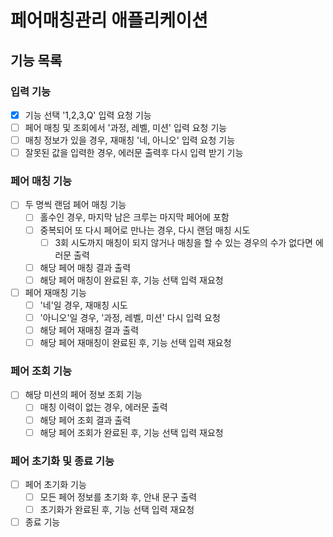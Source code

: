 # 페어매칭관리 애플리케이션

## 기능 목록

### 입력 기능
- [x] 기능 선택 '1,2,3,Q' 입력 요청 기능
- [ ] 페어 매칭 및 조회에서 '과정, 레벨, 미션' 입력 요청 기능
- [ ] 매칭 정보가 있을 경우, 재매칭 '네, 아니오' 입력 요청 기능
- [ ] 잘못된 값을 입력한 경우, 에러문 출력후 다시 입력 받기 기능

### 페어 매칭 기능
- [ ] 두 명씩 랜덤 페어 매칭 기능
  - [ ] 홀수인 경우, 마지막 남은 크루는 마지막 페어에 포함
  - [ ] 중복되어 또 다시 페어로 만나는 경우, 다시 랜덤 매칭 시도
    - [ ] 3회 시도까지 매칭이 되지 않거나 매칭을 할 수 있는 경우의 수가 없다면 에러문 출력
  - [ ] 해당 페어 매칭 결과 출력
  - [ ] 해당 페어 매칭이 완료된 후, 기능 선택 입력 재요청
- [ ] 페어 재매칭 기능
  - [ ] '네'일 경우, 재매칭 시도
  - [ ] '아니오'일 경우, '과정, 레벨, 미션' 다시 입력 요청
  - [ ] 해당 페어 재매칭 결과 출력
  - [ ] 해당 페어 재매칭이 완료된 후, 기능 선택 입력 재요청

### 페어 조회 기능
- [ ] 해당 미션의 페어 정보 조회 기능
  - [ ] 매칭 이력이 없는 경우, 에러문 출력
  - [ ] 해당 페어 조회 결과 출력
  - [ ] 해당 페어 조회가 완료된 후, 기능 선택 입력 재요청

### 페어 초기화 및 종료 기능
- [ ] 페어 초기화 기능
  - [ ] 모든 페어 정보를 초기화 후, 안내 문구 출력
  - [ ] 초기화가 완료된 후, 기능 선택 입력 재요청
- [ ] 종료 기능